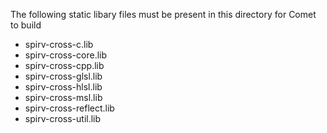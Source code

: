 The following static libary files must be present in this directory for Comet to build

- spirv-cross-c.lib
- spirv-cross-core.lib
- spirv-cross-cpp.lib
- spirv-cross-glsl.lib
- spirv-cross-hlsl.lib
- spirv-cross-msl.lib
- spirv-cross-reflect.lib
- spirv-cross-util.lib